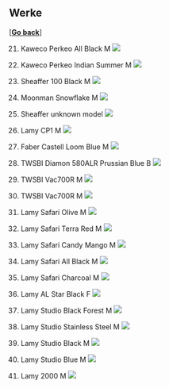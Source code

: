 ## Werke

\[[__Go back__](https://kagsimsek.github.io)\]

21. Kaweco Perkeo All Black M
![](./files/img/fpens/21-kaweco-perkeo-all-black-m.jpg)

20. Kaweco Perkeo Indian Summer M
![](./files/img/fpens/20-kaweco-perkeo-indian-summer-m.jpg)

19. Sheaffer 100 Black M
![](./files/img/fpens/19-sheaffer-100-black-m.jpg)

18. Moonman Snowflake M
![](./files/img/fpens/18-moonman-snowflake-m.jpg)

17. Sheaffer unknown model
![](./files/img/fpens/17-sheaffer-unknown-model.jpg)

16. Lamy CP1 M
![](./files/img/fpens/16-lamy-cp1-m.jpg)

15. Faber Castell Loom Blue M
![](./files/img/fpens/15-faber-castell-loom-blue-m.jpg)

14. TWSBI Diamon 580ALR Prussian Blue B
![](./files/img/fpens/14-twsbi-580alr-prussian-blue-m.jpg)

13. TWSBI Vac700R M
![](./files/img/fpens/13-twsbi-vac700r-m.jpg)

12. TWSBI Vac700R M
![](./files/img/fpens/12-twsbi-vac700r-m.jpg)

11. Lamy Safari Olive M
![](./files/img/fpens/11-lamy-safari-olive-m.jpg)

10. Lamy Safari Terra Red M
![](./files/img/fpens/10-lamy-safari-terra-red-m.jpg)

9. Lamy Safari Candy Mango M
![](./files/img/fpens/9-lamy-safari-candy-mango-m.jpg)

8. Lamy Safari All Black M
![](./files/img/fpens/8-lamy-safari-all-black-m.jpg)

7. Lamy Safari Charcoal M
![](./files/img/fpens/7-lamy-safari-charcoal-m.jpg)

6. Lamy AL Star Black F
![](./files/img/fpens/6-lamy-al-star-black-f.jpg)

5. Lamy Studio Black Forest M
![](./files/img/fpens/5-lamy-studio-black-forest-m.jpg)

4. Lamy Studio Stainless Steel M
![](./files/img/fpens/4-lamy-studio-stainless-steel-m.jpg)

3. Lamy Studio Black M
![](./files/img/fpens/3-lamy-studio-black-m.jpg)

2. Lamy Studio Blue M
![](./files/img/fpens/2-lamy-studio-blue-m.jpg)

1. Lamy 2000 M
![](./files/img/fpens/1-lamy-2000-m.jpg)
